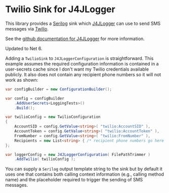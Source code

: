 # Twilio Sink for J4JLogger

This library provides a [Serilog](https://serilog.net/) sink which [J4JLogger](https://github.com/markolbert/J4JLogging) can use to send SMS messages via [Twilio](https://www.twilio.com/).

See the [github documentation for J4JLogger](https://github.com/markolbert/J4JLogging) for more information.

Updated to Net 6.

Adding a `TwilioSink` to `J4JLoggerConfiguration` is straightforward. This example assumes the required configuration information is contained in a user-secrets cache since I don't want my Twilio credentials available publicly. It also does not contain any recipient phone numbers so it will not work as shown:

```csharp
var configBuilder = new ConfigurationBuilder();

var config = configBuilder
    .AddUserSecrets<LoggingTests>()
    .Build();

var twilioConfig = new TwilioConfiguration
{
    AccountSID = config.GetValue<string>( "twilio:AccountSID" ),
    AccountToken = config.GetValue<string>( "twilio:AccountToken" ),
    FromNumber = config.GetValue<string>( "twilio:FromNumber" ),
    Recipients = new List<string> { /* recipient phone numbers go here */ }
};

var loggerConfig = new J4JLoggerConfiguration( FilePathTrimmer )
    .AddTwilio( twilioConfig );
```

You can supply a `Serilog` output template string to the sink but by default it uses one that contains both calling context information (e.g., calling method name) and the placeholder required to trigger the sending of SMS messages.
